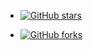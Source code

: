 * [![GitHub stars](https://img.shields.io/github/stars/CN-AntAI/xgne?style=social)](https://github.com/CN-AntAI/xgne/stargazers)

* [![GitHub forks](https://img.shields.io/github/forks/CN-AntAI/xgne?style=social)](https://github.com/CN-AntAI/xgne/network)